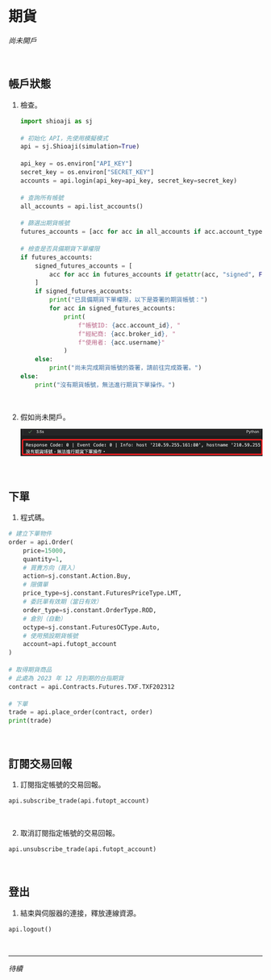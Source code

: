 # 期貨

_尚未開戶_

<br>

## 帳戶狀態

1. 檢查。

    ```python
    import shioaji as sj

    # 初始化 API，先使用模擬模式
    api = sj.Shioaji(simulation=True)

    api_key = os.environ["API_KEY"]
    secret_key = os.environ["SECRET_KEY"]
    accounts = api.login(api_key=api_key, secret_key=secret_key)

    # 查詢所有帳號
    all_accounts = api.list_accounts()

    # 篩選出期貨帳號
    futures_accounts = [acc for acc in all_accounts if acc.account_type == "F"]

    # 檢查是否具備期貨下單權限
    if futures_accounts:
        signed_futures_accounts = [
            acc for acc in futures_accounts if getattr(acc, "signed", False)
        ]
        if signed_futures_accounts:
            print("已具備期貨下單權限，以下是簽署的期貨帳號：")
            for acc in signed_futures_accounts:
                print(
                    f"帳號ID: {acc.account_id}, "
                    f"經紀商: {acc.broker_id}, "
                    f"使用者: {acc.username}"
                )
        else:
            print("尚未完成期貨帳號的簽署，請前往完成簽署。")
    else:
        print("沒有期貨帳號，無法進行期貨下單操作。")
    ```

<br>

2. 假如尚未開戶。

    ![](images/img_19.png)

<br>

## 下單

1. 程式碼。

```python
# 建立下單物件
order = api.Order(
    price=15000,
    quantity=1,
    # 買賣方向（買入）
    action=sj.constant.Action.Buy,
    # 限價單
    price_type=sj.constant.FuturesPriceType.LMT,
    # 委託單有效期（當日有效）
    order_type=sj.constant.OrderType.ROD,
    # 倉別（自動）
    octype=sj.constant.FuturesOCType.Auto,
    # 使用預設期貨帳號
    account=api.futopt_account
)

# 取得期貨商品
# 此處為 2023 年 12 月到期的台指期貨
contract = api.Contracts.Futures.TXF.TXF202312

# 下單
trade = api.place_order(contract, order)
print(trade)
```

<br>

## 訂閱交易回報

1. 訂閱指定帳號的交易回報。

```python
api.subscribe_trade(api.futopt_account)
```

<br>

2. 取消訂閱指定帳號的交易回報。

```python
api.unsubscribe_trade(api.futopt_account)
```

<br>

## 登出

1. 結束與伺服器的連接，釋放連線資源。

```python
api.logout()
```

<br>

___

_待續_
